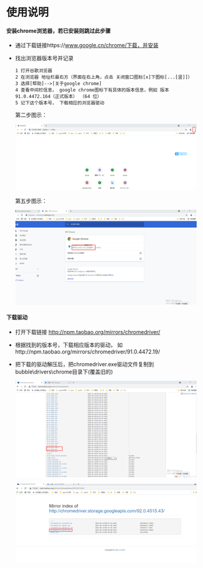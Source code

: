 # 使用说明
#### 安装chrome浏览器，若已安装则跳过此步骤

- 通过下载链接https://www.google.cn/chrome/下载，并安装

- 找出浏览器版本号并记录

  ```
  1 打开谷歌浏览器
  2 在浏览器 地址栏最右方（界面在右上角，点击 关闭窗口图标[x]下图标[...[竖]]）
  3 选择[帮助]-->[关于google chrome]
  4 查看中间栏信息， google chrome图标下有具体的版本信息，例如 版本 91.0.4472.164（正式版本） （64 位）
  5 记下这个版本号， 下载相应的浏览器驱动
  ```

  第二步图示：

  ![](images\chrome_1.png)

  第五步图示：

  ![](images/chrome_11.png)

#### 下载驱动

- 打开下载链接 http://npm.taobao.org/mirrors/chromedriver/

- 根据找到的版本号，下载相应版本的驱动， 如http://npm.taobao.org/mirrors/chromedriver/91.0.4472.19/

- 把下载的驱动解压后，把chromedriver.exe驱动文件复制到 bubble\drivers\chrome目录下(覆盖旧的)

  ![](images/chrome_21.png)

   ![](images/chrome_22.png)